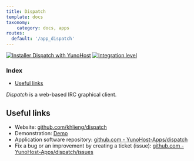 ```yaml
---
title: Dispatch
template: docs
taxonomy:
    category: docs, apps
routes:
  default: '/app_dispatch'
---
```


[![Installer Dispatch with YunoHost](https://install-app.yunohost.org/install-with-yunohost.svg)](https://install-app.yunohost.org/?app=dispatch) [![Integration level](https://dash.yunohost.org/integration/dispatch.svg)](https://dash.yunohost.org/appci/app/dispatch)

### Index

- [Useful links](#useful-links)

*Dispatch* is a web-based IRC graphical client.

## Useful links

+ Website: [github.com/khlieng/dispatch](https://github.com/khlieng/dispatch)
+ Demonstration: [Demo](https://dispatch.khlieng.com/)
+ Application software repository: [github.com - YunoHost-Apps/dispatch](https://github.com/YunoHost-Apps/dispatch_ynh)
+ Fix a bug or an improvement by creating a ticket (issue): [github.com - YunoHost-Apps/dispatch/issues](https://github.com/YunoHost-Apps/dispatch_ynh/issues)
